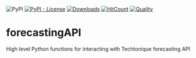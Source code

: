 
![PyPI](https://img.shields.io/pypi/v/forecastingAPI) [![PyPI - License](https://img.shields.io/pypi/l/forecastingAPI)](https://github.com/Techtonique/forecastingAPI/blob/master/LICENSE) [![Downloads](https://pepy.tech/badge/forecastingAPI)](https://pepy.tech/project/forecastingAPI) 
[![HitCount](https://hits.dwyl.com/Techtonique/forecastingAPI.svg?style=flat-square)](http://hits.dwyl.com/Techtonique/forecastingAPI)
[![Quality](https://www.codefactor.io/repository/github/techtonique/forecastingAPI/badge)](https://www.codefactor.io/repository/github/techtonique/forecastingAPI)

# forecastingAPI

High level Python functions for interacting with Techtonique forecasting API

